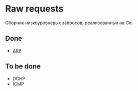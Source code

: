 # Raw requests

Сборник низкоуровневых запросов, реализованных на Си.

## Done

- [ARP](./arp/)

## To be done

- DCHP
- ICMP
